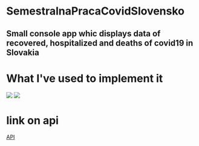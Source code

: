 # SemestralnaPracaCovidSlovensko


## Small console app whic displays data of recovered, hospitalized and deaths of covid19 in Slovakia

# What I've used to implement it
   <img src="https://img.shields.io/badge/matlab-brown.svg?style=for-the-badge&logo=Matlab&logoColor=white">
   <img src="https://img.shields.io/badge/Api-orange.svg?style=for-the-badge&logo=API&logoColor=white"> 
   
# link on api
[API](https://github.com/Institut-Zdravotnych-Analyz/covid19-data)
